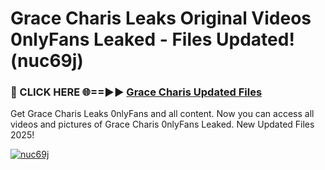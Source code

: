 # Grace Charis Leaks Original Videos 0nlyFans Leaked - Files Updated! (nuc69j)

<h3>🔴 CLICK HERE 🌐==►► <a href="https://mediafile.pages.dev?q=Grace+Charis&ref=D4RT" rel="nofollow">Grace Charis Updated Files</a></h3>

Get Grace Charis Leaks 0nlyFans and all content. Now you can access all videos and pictures of Grace Charis 0nlyFans Leaked. New Updated Files 2025!

[![nuc69j](https://github.com/user-attachments/assets/8c521d6e-e6e3-4a75-9320-d58ab9d79d5b)](https://mediafile.pages.dev?q=Grace+Charis&ref=D4RT)